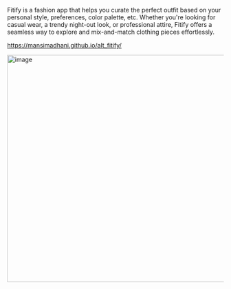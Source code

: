 Fitify is a fashion app that helps you curate the perfect outfit based on your personal style, preferences, color palette, etc. Whether you're looking for casual wear, a trendy night-out look, or professional attire, Fitify offers a seamless way to explore and mix-and-match clothing pieces effortlessly.

https://mansimadhani.github.io/alt_fitify/

<img width="527" alt="image" text-align="center" src="https://github.com/user-attachments/assets/4455622e-f802-437f-a364-8209c523c911" />
